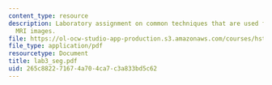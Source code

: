 ```yaml
---
content_type: resource
description: Laboratory assignment on common techniques that are used for post-processing
  MRI images.
file: https://ol-ocw-studio-app-production.s3.amazonaws.com/courses/hst-582j-biomedical-signal-and-image-processing-spring-2007/265c882271674a704ca7c3a833bd5c62_lab3_seg.pdf
file_type: application/pdf
resourcetype: Document
title: lab3_seg.pdf
uid: 265c8822-7167-4a70-4ca7-c3a833bd5c62
---
```

